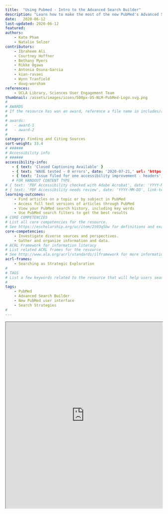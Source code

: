 ```yaml
---
title:  "Using Pubmed - Intro to the Advanced Search Builder"
description: "Learn how to make the most of the new PubMed's Advanced Search Builder!"
date:   2020-06-12
last-updated: 2020-06-12
featured: 
authors:
    - Kate Pham
    - Natalie Selzer
contributors:
    - Ibraheem Ali
    - Courtney Hoffner
    - Bethany Myers
    - Rikke Ogawa
    - Antonia Osuna-Garcia
    - kian-ravaei
    - Wynn Tranfield
    - doug-worsham
references:
    - UCLA Library, Sciences User Engagement Team
thumbnail: /assets/images/icons/500px-US-NLM-PubMed-Logo.svg.png
#
# AWARDS
# If the resource has won an award, reference a file name in includes/awards/ without the .html. For example, if it was accepted to PRIMO, you would write "primo". If the award isn't in includes/awards, create a new award file!
#
# awards: 
#   - award-1
#   - award-2
#
category: Finding and Citing Sources
sort-weight: 33.4
# ######
# Accessibility info
# ######
accessibility-info:
   - { text: 'Closed Captioning Available' }
   - { text: 'WAVE tested - 0 errors', date: '2020-07-21,' url: 'https://wave.webaim.org/' }
   - { text: 'Issue filed for one accessibility improvement - headers', date: '2020-07-21', url: 'https://github.com/UCLALibrary/research-tips/issues' }
   # FOR HANDOUT CONTENT TYPE
# { text: 'PDF Accessibility checked with Adobe Acrobat', date: 'YYYY-MM-DD' }
# { text: 'PDF Accessibility needs review', date: 'YYYY-MM-DD', link-text: 'Issue reported', url: 'link to issue' } 
learning-outcomes:
    - Find articles on a topic or by subject in PubMed
    - Access full text versions of articles through PubMed
    - View your PubMed search history, including key words
    - Use PubMed search filters to get the best results
# CORE COMPETENCIES
# List all core competencies for the resource.
# See https://escholarship.org/uc/item/2t03q5bw for definitions and examples of each core competency
core-competencies:
    - Investigate diverse sources and perspectives. 
    - Gather and organize information and data.
# ACRL Framework for information literacy
# List related ACRL frames for the resource
# See http://www.ala.org/acrl/standards/ilframework for more information
acrl-frames:
    - Searching as Strategic Exploration
#
# TAGS
# List a few keywords related to the resource that will help users search for it.
#
tags:
    - PubMed
    - Advanced Search Builder
    - New PubMed user interface
    - Search Strategies
#
---
```

<iframe width="100%" height="600" src="https://www.youtube.com/embed/T2_2v77PDuE" frameborder="1" allow="accelerometer; autoplay; encrypted-media; gyroscope; picture-in-picture" allowfullscreen></iframe>
